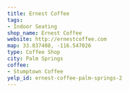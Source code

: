 ```yaml
---
title: Ernest Coffee
tags:
- Indoor Seating
shop_name: Ernest Coffee
website: http://ernestcoffee.com
map: 33.837408, -116.547026
type: Coffee Shop
city: Palm Springs
coffee:
- Stumptown Coffee
yelp_id: ernest-coffee-palm-springs-2
---
```


